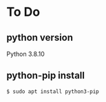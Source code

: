 # To Do

## python version
Python 3.8.10

## python-pip install
```
$ sudo apt install python3-pip
```

